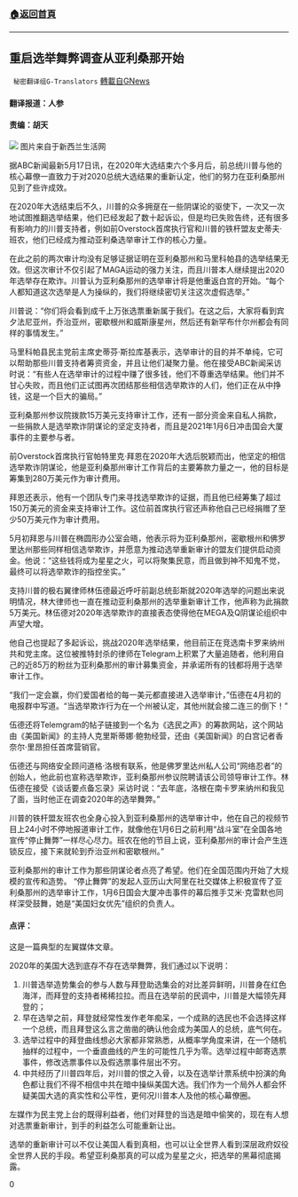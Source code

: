 ###  [:house:返回首頁](https://github.com/ourhimalayas/txt)
---

## 重启选举舞弊调查从亚利桑那开始
` 秘密翻译组G-Translators` [轉載自GNews](https://gnews.org/zh-hans/1255605/)

#### 翻译报道：人参

#### 责编：胡天
![]()![](https://gnews-media-offload.s3.amazonaws.com/wp-content/uploads/2021/05/18235025/1-99.png)
图片来自于新西兰生活网

据ABC新闻最新5月17日讯，在2020年大选结束六个多月后，前总统川普与他的核心幕僚一直致力于对2020总统大选结果的重新认定，他们的努力在亚利桑那州见到了些许成效。

在2020年大选结束后不久，川普的众多拥趸在一些阴谋论的驱使下，一次又一次地试图推翻选举结果，他们已经发起了数十起诉讼，但是均已失败告终，还有很多有影响力的川普支持者，例如前Overstock首席执行官和川普的铁杆盟友史蒂夫·班农，他们已经成为推动亚利桑选举审计工作的核心力量。

在此之前的两次审计均没有足够证据证明在亚利桑那州和马里科帕县的选举结果无效。但这次审计不仅引起了MAGA运动的强力关注，而且川普本人继续提出2020年选举存在欺诈。川普认为亚利桑那州的选举审计将是他重返白宫的开始。“每个人都知道这次选举是人为操纵的，我们将继续密切关注这次虚假选举。”

川普说：“你们将会看到成千上万张选票重新属于我们。在这之后，大家将看到宾夕法尼亚州，乔治亚州，密歇根州和威斯康星州，然后还有新罕布什尔州都会有同样的事情发生。”

马里科帕县民主党前主席史蒂芬·斯拉库基表示，选举审计的目的并不单纯，它可以帮助那些川普支持者筹资资金，并且让他们凝聚力量。他在接受ABC新闻采访时说：“有些人在选举审计的过程中赚了很多钱，他们不尊重选举结果。他们并不甘心失败，而且他们正试图再次团结那些相信选举欺诈的人们，他们正在从中挣钱，这是一个巨大的骗局。”

亚利桑那州参议院拨款15万美元支持审计工作，还有一部分资金来自私人捐款， 一些捐款人是选举欺诈阴谋论的坚定支持者，而且是2021年1月6日冲击国会大厦事件的主要参与者。

前Overstock首席执行官帕特里克·拜恩在2020年大选后脱颖而出，他坚定的相信选举欺诈阴谋论，他是亚利桑那州审计工作背后的主要筹款力量之一，他的目标是筹集到280万美元作为审计费用。

拜恩还表示，他有一个团队专门来寻找选举欺诈的证据，而且他已经筹集了超过150万美元的资金来支持审计工作。这位前首席执行官还声称他自己已经捐赠了至少50万美元作为审计费用。

5月初拜恩与川普在椭圆形办公室会晤，他表示将为亚利桑那州，密歇根州和佛罗里达州那些同样相信选举欺诈，并愿意为推动选举重新审计的盟友们提供启动资金。他说：“这些钱将成为星星之火，可以将聚集民意，而且做到神不知鬼不觉，最终可以将选举欺诈的指控坐实。”

支持川普的极右翼律师林伍德最近呼吁前副总统彭斯就2020年选举的问题出来说明情况，林大律师也一直在推动亚利桑那州的选举重新审计工作，他声称为此捐款5万美元。林伍德对2020年选举欺诈的直接表态使得他在MEGA及Q阴谋论组织中声望大增。

他自己也提起了多起诉讼，挑战2020年选举结果，他目前正在竞选南卡罗来纳州共和党主席。这位被推特封杀的律师在Telegram上积累了大量追随者，他利用自己的近85万的粉丝为亚利桑那州的审计募集资金，并承诺所有的钱都将用于选举审计工作。

“我们一定会赢，你们爱国者给的每一美元都直接进入选举审计，”伍德在4月初的电报群中写道。“当选举欺诈行为在一个州被认定，其他州就会接二连三的倒下！”

伍德还将Telemgram的帖子链接到一个名为《选民之声》的筹款网站，这个网站由《美国新闻》的主持人克里斯蒂娜·鲍勃经营，还由《美国新闻》的白宫记者香奈尔·里昂担任首席营销官。

伍德还与网络安全顾问道格·洛根有联系，他是佛罗里达州私人公司“网络忍者”的创始人，他此前也宣称选举欺诈，亚利桑那州参议院聘请该公司领导审计工作。林伍德在接受《谈话要点备忘录》采访时说：“去年底，洛根在南卡罗来纳州和我见了面，当时他正在调查2020年的选举舞弊。”

川普的铁杆盟友班农也全身心投入到亚利桑那州的选举审计中，他在自己的视频节目上24小时不停地报道审计工作，就像他在1月6日之前利用“战斗室”在全国各地宣传“停止舞弊”一样尽心尽力。班农在他的节目上说，亚利桑那州的审计会产生连锁反应，接下来就轮到乔治亚州和密歇根州。”

亚利桑那州的审计工作为那些阴谋论者点亮了希望。他们在全国范围内开始了大规模的宣传和造势。 “停止舞弊”的发起人亚历山大阿里在社交媒体上积极宣传了亚利桑那州的选举审计工作，1月6日国会大厦冲击事件的幕后推手艾米·克雷默也同样深受鼓舞，她是“美国妇女优先”组织的负责人。

#### 点评：

这是一篇典型的左翼媒体文章。

2020年的美国大选到底存不存在选举舞弊，我们通过以下说明：

1. 川普选举造势集会的参与人数与拜登助选集会的对比差异鲜明，川普身在红色海洋，而拜登的支持者稀稀拉拉。而且在选举前的民调中，川普是大幅领先拜登的；
2. 早在选举之前，拜登就经常性发作老年痴呆，一个成熟的选民也不会选择这样一个总统，而且拜登这么言之凿凿的确认他会成为美国人的总统，底气何在。
3. 选举过程中的拜登曲线想必大家都非常熟悉，从概率学角度来讲，在一个随机抽样的过程中，一个垂直曲线的产生的可能性几乎为零。选举过程中邮寄选票事件，修改选票事件以及假选票事件层出不穷。
4. 中共经历了川普四年后，对川普的恨之入骨，以及在选举计票系统中扮演的角色都让我们不得不相信中共在暗中操纵美国大选。我们作为一个局外人都会怀疑美国大选的真实性和公平性，更何况川普本人及他的核心幕僚圈。


左媒作为民主党上台的既得利益者，他们对拜登的当选是暗中偷笑的，现在有人想对选票重新审计，到手的利益怎么可能重新让出。

选举的重新审计可以不仅让美国人看到真相，也可以让全世界人看到深层政府奴役全世界人民的手段。希望亚利桑那真的可以成为星星之火，把选举的黑幕彻底揭露。

0
